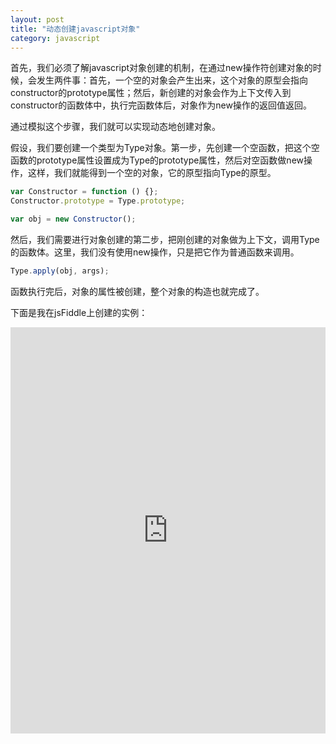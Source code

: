 ```yaml
---
layout: post
title: "动态创建javascript对象"
category: javascript
---
```


首先，我们必须了解javascript对象创建的机制，在通过new操作符创建对象的时候，会发生两件事：首先，一个空的对象会产生出来，这个对象的原型会指向constructor的prototype属性；然后，新创建的对象会作为上下文传入到constructor的函数体中，执行完函数体后，对象作为new操作的返回值返回。

通过模拟这个步骤，我们就可以实现动态地创建对象。

假设，我们要创建一个类型为Type对象。第一步，先创建一个空函数，把这个空函数的prototype属性设置成为Type的prototype属性，然后对空函数做new操作，这样，我们就能得到一个空的对象，它的原型指向Type的原型。

``` javascript
var Constructor = function () {};
Constructor.prototype = Type.prototype;

var obj = new Constructor();
```

然后，我们需要进行对象创建的第二步，把刚创建的对象做为上下文，调用Type的函数体。这里，我们没有使用new操作，只是把它作为普通函数来调用。

``` javascript
Type.apply(obj, args);
```

函数执行完后，对象的属性被创建，整个对象的构造也就完成了。

下面是我在jsFiddle上创建的实例：

<iframe width="100%" style="max-width: 100%" height="650px" src="http://jsfiddle.net/fuqcool/73qaA/embedded/js,html,result" allowfullscreen="allowfullscreen" frameborder="0"></iframe>
